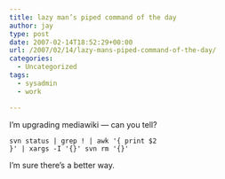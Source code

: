 ```yaml
---
title: lazy man’s piped command of the day
author: jay
type: post
date: 2007-02-14T18:52:29+00:00
url: /2007/02/14/lazy-mans-piped-command-of-the-day/
categories:
  - Uncategorized
tags:
  - sysadmin
  - work

---
```

I’m upgrading mediawiki — can you tell?

<code class="highlighter-rouge">svn status | grep ! | awk '{ print $2 }' | xargs -I '{}' svn rm '{}'</code>

I’m sure there’s a better way.